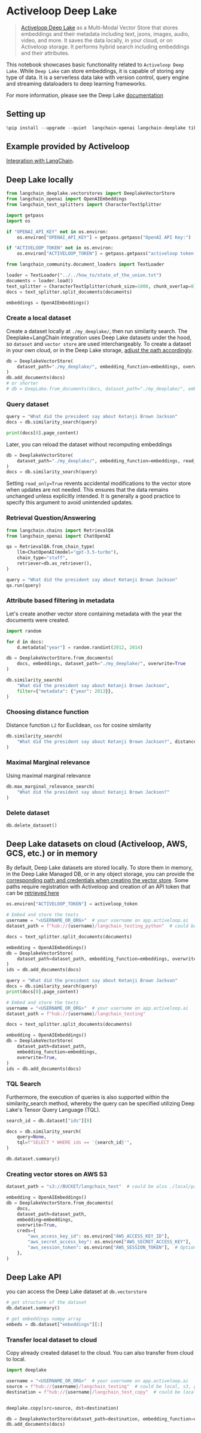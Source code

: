 #  Activeloop Deep Lake

>[Activeloop Deep Lake](https://docs.deeplake.ai/) as a Multi-Modal Vector Store that stores embeddings and their metadata including text, jsons, images, audio, video, and more. It saves the data locally, in your cloud, or on Activeloop storage. It performs hybrid search including embeddings and their attributes.

This notebook showcases basic functionality related to `Activeloop Deep Lake`. While `Deep Lake` can store embeddings, it is capable of storing any type of data. It is a serverless data lake with version control, query engine and streaming dataloaders to deep learning frameworks.  

For more information, please see the Deep Lake [documentation](https://docs.deeplake.ai/)

## Setting up


```python
%pip install --upgrade --quiet  langchain-openai langchain-deeplake tiktoken
```

## Example provided by Activeloop

[Integration with LangChain](https://docs.activeloop.ai/tutorials/vector-store/deep-lake-vector-store-in-langchain).


## Deep Lake locally


```python
from langchain_deeplake.vectorstores import DeeplakeVectorStore
from langchain_openai import OpenAIEmbeddings
from langchain_text_splitters import CharacterTextSplitter
```


```python
import getpass
import os

if "OPENAI_API_KEY" not in os.environ:
    os.environ["OPENAI_API_KEY"] = getpass.getpass("OpenAI API Key:")

if "ACTIVELOOP_TOKEN" not in os.environ:
    os.environ["ACTIVELOOP_TOKEN"] = getpass.getpass("activeloop token:")
```


```python
from langchain_community.document_loaders import TextLoader

loader = TextLoader("../../how_to/state_of_the_union.txt")
documents = loader.load()
text_splitter = CharacterTextSplitter(chunk_size=1000, chunk_overlap=0)
docs = text_splitter.split_documents(documents)

embeddings = OpenAIEmbeddings()
```

### Create a local dataset

Create a dataset locally at `./my_deeplake/`, then run similarity search. The Deeplake+LangChain integration uses Deep Lake datasets under the hood, so `dataset` and `vector store` are used interchangeably. To create a dataset in your own cloud, or in the Deep Lake storage, [adjust the path accordingly](https://docs.deeplake.ai/latest/getting-started/storage-and-creds/storage-options/).


```python
db = DeeplakeVectorStore(
    dataset_path="./my_deeplake/", embedding_function=embeddings, overwrite=True
)
db.add_documents(docs)
# or shorter
# db = DeepLake.from_documents(docs, dataset_path="./my_deeplake/", embedding_function=embeddings, overwrite=True)
```

### Query dataset


```python
query = "What did the president say about Ketanji Brown Jackson"
docs = db.similarity_search(query)
```


```python
print(docs[0].page_content)
```

Later, you can reload the dataset without recomputing embeddings


```python
db = DeeplakeVectorStore(
    dataset_path="./my_deeplake/", embedding_function=embeddings, read_only=True
)
docs = db.similarity_search(query)
```

Setting `read_only=True` revents accidental modifications to the vector store when updates are not needed. This ensures that the data remains unchanged unless explicitly intended. It is generally a good practice to specify this argument to avoid unintended updates.


### Retrieval Question/Answering


```python
from langchain.chains import RetrievalQA
from langchain_openai import ChatOpenAI

qa = RetrievalQA.from_chain_type(
    llm=ChatOpenAI(model="gpt-3.5-turbo"),
    chain_type="stuff",
    retriever=db.as_retriever(),
)
```


```python
query = "What did the president say about Ketanji Brown Jackson"
qa.run(query)
```

### Attribute based filtering in metadata

Let's create another vector store containing metadata with the year the documents were created.


```python
import random

for d in docs:
    d.metadata["year"] = random.randint(2012, 2014)

db = DeeplakeVectorStore.from_documents(
    docs, embeddings, dataset_path="./my_deeplake/", overwrite=True
)
```


```python
db.similarity_search(
    "What did the president say about Ketanji Brown Jackson",
    filter={"metadata": {"year": 2013}},
)
```

### Choosing distance function
Distance function `L2` for Euclidean, `cos` for cosine similarity



```python
db.similarity_search(
    "What did the president say about Ketanji Brown Jackson?", distance_metric="l2"
)
```

### Maximal Marginal relevance
Using maximal marginal relevance


```python
db.max_marginal_relevance_search(
    "What did the president say about Ketanji Brown Jackson?"
)
```

### Delete dataset


```python
db.delete_dataset()
```

## Deep Lake datasets on cloud (Activeloop, AWS, GCS, etc.) or in memory
By default, Deep Lake datasets are stored locally. To store them in memory, in the Deep Lake Managed DB, or in any object storage, you can provide the [corresponding path and credentials when creating the vector store](https://docs.deeplake.ai/latest/getting-started/storage-and-creds/storage-options/). Some paths require registration with Activeloop and creation of an API token that can be [retrieved here](https://app.activeloop.ai/)


```python
os.environ["ACTIVELOOP_TOKEN"] = activeloop_token
```


```python
# Embed and store the texts
username = "<USERNAME_OR_ORG>"  # your username on app.activeloop.ai
dataset_path = f"hub://{username}/langchain_testing_python"  # could be also ./local/path (much faster locally), s3://bucket/path/to/dataset, gcs://path/to/dataset, etc.

docs = text_splitter.split_documents(documents)

embedding = OpenAIEmbeddings()
db = DeeplakeVectorStore(
    dataset_path=dataset_path, embedding_function=embeddings, overwrite=True
)
ids = db.add_documents(docs)
```


```python
query = "What did the president say about Ketanji Brown Jackson"
docs = db.similarity_search(query)
print(docs[0].page_content)
```


```python
# Embed and store the texts
username = "<USERNAME_OR_ORG>"  # your username on app.activeloop.ai
dataset_path = f"hub://{username}/langchain_testing"

docs = text_splitter.split_documents(documents)

embedding = OpenAIEmbeddings()
db = DeeplakeVectorStore(
    dataset_path=dataset_path,
    embedding_function=embeddings,
    overwrite=True,
)
ids = db.add_documents(docs)
```

### TQL Search

Furthermore, the execution of queries is also supported within the similarity_search method, whereby the query can be specified utilizing Deep Lake's Tensor Query Language (TQL).


```python
search_id = db.dataset["ids"][0]
```


```python
docs = db.similarity_search(
    query=None,
    tql=f"SELECT * WHERE ids == '{search_id}'",
)
```


```python
db.dataset.summary()
```

### Creating vector stores on AWS S3


```python
dataset_path = "s3://BUCKET/langchain_test"  # could be also ./local/path (much faster locally), hub://bucket/path/to/dataset, gcs://path/to/dataset, etc.

embedding = OpenAIEmbeddings()
db = DeeplakeVectorStore.from_documents(
    docs,
    dataset_path=dataset_path,
    embedding=embeddings,
    overwrite=True,
    creds={
        "aws_access_key_id": os.environ["AWS_ACCESS_KEY_ID"],
        "aws_secret_access_key": os.environ["AWS_SECRET_ACCESS_KEY"],
        "aws_session_token": os.environ["AWS_SESSION_TOKEN"],  # Optional
    },
)
```

## Deep Lake API
you can access the Deep Lake  dataset at `db.vectorstore`


```python
# get structure of the dataset
db.dataset.summary()
```


```python
# get embeddings numpy array
embeds = db.dataset["embeddings"][:]
```

### Transfer local dataset to cloud
Copy already created dataset to the cloud. You can also transfer from cloud to local.


```python
import deeplake

username = "<USERNAME_OR_ORG>"  # your username on app.activeloop.ai
source = f"hub://{username}/langchain_testing"  # could be local, s3, gcs, etc.
destination = f"hub://{username}/langchain_test_copy"  # could be local, s3, gcs, etc.


deeplake.copy(src=source, dst=destination)
```


```python
db = DeeplakeVectorStore(dataset_path=destination, embedding_function=embeddings)
db.add_documents(docs)
```
